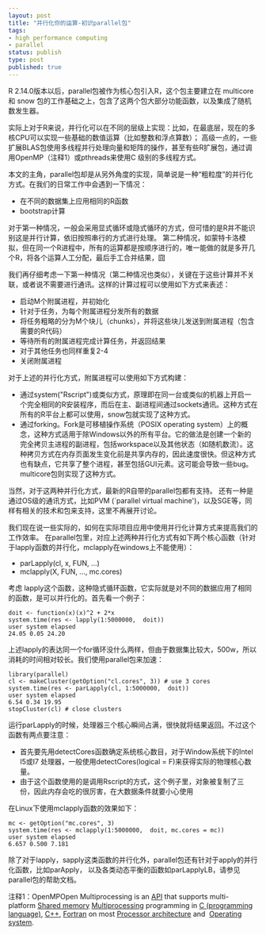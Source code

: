 ```yaml
--- 
layout: post
title: "并行化你的运算-初识parallel包"
tags: 
- high performance computing
- parallel
status: publish
type: post
published: true
---
```

R 2.14.0版本以后，parallel包被作为核心包引入R，这个包主要建立在 multicore 和 snow 包的工作基础之上，包含了这两个包大部分功能函数，以及集成了随机数发生器。


实际上对于R来说，并行化可以在不同的层级上实现：比如，在最底层，现在的多核CPU可以实现一些基础的数值运算（比如整数和浮点算数）；
高级一点的，一些扩展BLAS包使用多线程并行处理向量和矩阵的操作，甚至有些R扩展包，通过调用OpenMP（注释1）或pthreads来使用C 级别的多线程方式。


本文的主角，parallel包却是从另外角度的实现，简单说是一种“粗粒度”的并行化方式。在我们的日常工作中会遇到一下情况：


*  在不同的数据集上应用相同的R函数
*  bootstrap计算


对于第一种情况，一般会采用显式循环或隐式循环的方式，但可惜的是R并不能识别这是并行计算，依旧按照串行的方式进行处理。
第二种情况，如蒙特卡洛模拟，但在同一个R进程中，所有的运算都是按顺序进行的，唯一能做的就是多开几个R，将各个运算人工分配，最后手工合并结果，囧


我们再仔细考虑一下第一种情况（第二种情况也类似），关键在于这些计算并不关联，或者说不需要进行通讯。这样的计算过程可以使用如下方式来表述：


*  启动M个附属进程，并初始化
*  针对于任务，为每个附属进程分发所有的数据
*  将任务粗略的分为M个块儿（chunks），并将这些块儿发送到附属进程（包含需要的R代码）
*  等待所有的附属进程完成计算任务，并返回结果
*  对于其他任务也同样重复2-4
*  关闭附属进程


对于上述的并行化方式，附属进程可以使用如下方式构建：


*  通过system("Rscript")或类似方式，原理即在同一台或类似的机器上开启一个完全相同的R安装程序，而后在主、副进程间通过sockets通讯。这种方式在所有的R平台上都可以使用，snow包就实现了这种方式。</li>
*  通过forking。Fork是可移植操作系统（POSIX operating system）上的概念，这种方式适用于除Windows以外的所有平台。它的做法是创建一个新的完全拷贝主进程的副进程，包括workspace以及其他状态（如随机数流）。这种拷贝方式在内存页面发生变化前是共享内存的，因此速度很快。但这种方式也有缺点，它共享了整个进程，甚至包括GUI元素。这可能会导致一些bug。multicore包则实现了这种方式。</li>


当然，对于这两种并行化方式，最新的R自带的parallel包都有支持。
还有一种是通过OS级的通讯方式，比如PVM (`parallel virtual machine')，以及SGE等，同样有相关的技术和包来支持，这里不再展开讨论。


我们现在说一些实际的，如何在实际项目应用中使用并行化计算方式来提高我们的工作效率。
在parallel包里，对应上述两种并行化方式有如下两个核心函数（针对于lapply函数的并行化，mclapply在windows上不能使用）：


*  parLapply(cl, x, FUN, ...)
*  mclapply(X, FUN, ..., mc.cores)


考虑 lapply这个函数，这种隐式循环函数，它实际就是对不同的数据应用了相同的函数，是可以并行化的。首先看一个例子：


    doit <- function(x)(x)^2 + 2*x
    system.time(res <- lapply(1:5000000,  doit))
    user system elapsed
    24.05 0.05 24.20


上述lapply的表达同一个for循环没什么两样，但由于数据集比较大，500w，所以消耗的时间相对较长。我们使用parallel包来加速：


    library(parallel)
    cl <- makeCluster(getOption("cl.cores", 3)) # use 3 cores
    system.time(res <- parLapply(cl, 1:5000000,  doit))
    user system elapsed
    6.54 0.34 19.95
    stopCluster(cl) # close clusters


运行parLapply的时候，处理器三个核心瞬间占满，很快就将结果返回。不过这个函数有两点要注意：


*  首先要先用detectCores函数确定系统核心数目，对于Window系统下的Intel I5或I7 处理器，一般使用detectCores(logical = F)来获得实际的物理核心数量。</li>
*  由于这个函数使用的是调用Rscript的方式，这个例子里，对象被复制了三份，因此内存会吃的很厉害，在大数据条件就要小心使用</li>


在Linux下使用mclapply函数的效果如下：


    mc <- getOption("mc.cores", 3)
    system.time(res <- mclapply(1:5000000,  doit, mc.cores = mc))
    user system elapsed
    6.657 0.500 7.181


除了对于lapply，sapply这类函数的并行化外，parallel包还有针对于apply的并行化函数，比如parApply，
以及各类动态平衡的函数如parLapplyLB，请参见parallel包的帮助文档。

注释1：OpenMPOpen Multiprocessing is 
an [API](href="http://en.wikipedia.org/wiki/Application_programming_interface) that 
supports multi-platform [Shared memory](http://en.wikipedia.org/wiki/Shared_memory) 
[Multiprocessing](http://en.wikipedia.org/wiki/Multiprocessing) programming 
in [C (programming language)](http://en.wikipedia.org/wiki/C_(programming_language)),
[C++](http://en.wikipedia.org/wiki/C%2B%2B), [Fortran](http://en.wikipedia.org/wiki/Fortran) 
on most [Processor architecture](http://en.wikipedia.org/wiki/Processor_architecture) and 
[Operating system](http://en.wikipedia.org/wiki/Operating_system).

